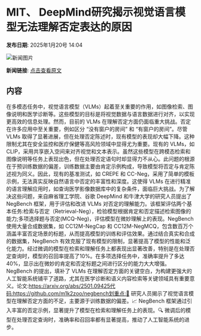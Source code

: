 # ​MIT、 DeepMind研究揭示视觉语言模型无法理解否定表达的原因

**发布日期**: 2025年1月20号 14:04

![新闻图片](https://upload.chinaz.com/2025/0120/6387297857568569682216620.png)

**新闻链接**: [点击查看原文](https://www.aibase.com/zh/news/14847)

## 内容

在多模态任务中，视觉语言模型（VLMs）起着至关重要的作用，如图像检索、图像说明和医学诊断等。这些模型的目标是将视觉数据与语言数据进行对齐，以实现更高效的信息处理。然而，目前的 VLMs 在理解否定方面仍面临重大挑战。否定在许多应用中至关重要，例如区分 “没有窗户的房间” 和 “有窗户的房间”。尽管 VLMs 取得了显著进展，但在处理否定陈述时，现有模型的表现却大幅下降。这种限制尤其在安全监控和医疗保健等高风险领域中显得尤为重要。现有的 VLMs，如 CLIP，采用共享嵌入空间来对齐视觉和文本表示。虽然这些模型在跨模态检索和图像说明等任务上表现出色，但在处理否定语句时却显得力不从心。此问题的根源在于预训练数据的偏差，训练数据主要由肯定示例构成，导致模型将否定与肯定陈述视为同义。因此，现有的基准测试，如 CREPE 和 CC-Neg，采用了简单的模板示例，无法真实反映自然语言中否定的丰富性和深度。这使得 VLMs 在进行精准的语言理解应用时，如查询医学影像数据库中的复杂条件，面临巨大挑战。为了解决这些问题，来自麻省理工学院、谷歌 DeepMind 和牛津大学的研究人员提出了 NegBench 框架，用于评估和改进 VLMs 对否定的理解能力。该框架评估两个基本任务:检索与否定（Retrieval-Neg），检验模型根据肯定和否定描述检索图像的能力;多项选择题与否定(MCQ-Neg)，评估模型在微妙理解上的表现。NegBench 使用大量合成数据集，如 CC12M-NegCap 和 CC12M-NegMCQ，包含数百万个涵盖丰富否定场景的标题，从而提高模型的训练和评估效果。通过结合真实和合成的数据集，NegBench 有效克服了现有模型的限制，显著提高了模型的性能和泛化能力。经过微调的模型在检索和理解任务上都表现出显著改善，特别是在处理否定查询时，模型的召回率提高了10%。在多项选择任务中，准确率提升了多达40%，显示出在微妙的肯定和否定标题之间进行区分的能力大大增强。NegBench 的提出，填补了 VLMs 在理解否定方面的关键空白，为构建更强大的人工智能系统铺平了道路，尤其在医学诊断和语义内容检索等关键领域具有重要意义。论文:https://arxiv.org/abs/2501.09425代码:https://github.com/m1k2zoo/negbench划重点:🌟 研究人员揭示了视觉语言模型在理解否定方面的不足，主要源于训练数据的偏差。📈 NegBench 框架通过引入丰富的否定示例，显著提升了模型在检索和理解任务上的表现。🔍 微调后的模型在处理否定查询时，准确率和召回率都有显著提高，推动了人工智能系统的进步。
